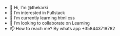 - 👋 Hi, I’m @thekarki
- 👀 I’m interested in Fullstack
- 🌱 I’m currently learning html css
- 💞️ I’m looking to collaborate on Learning
- 📫 How to reach me? By whats app +358443718782

<!---
thekarki/thekarki is a ✨ special ✨ repository because its `README.md` (this file) appears on your GitHub profile.
You can click the Preview link to take a look at your changes.
--->
